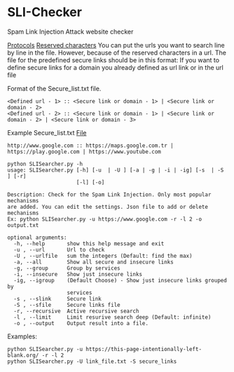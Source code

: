 # SLI-Checker
Spam Link Injection Attack website checker

[Protocols](https://books.google.com.tr/books?id=uD7jBwAAQBAJ&pg=PA253&lpg=PA253&dq=https,http,file,ftp,news,nntp,gopher,telnet,cid,mid,afs,prospero,x-exec&source=bl&ots=VmytUNc6nP&sig=ACfU3U16MvRlw8pXigQG95kNtCI0XCzOqw&hl=tr&sa=X&ved=2ahUKEwihj_jFrYvpAhWHxIsKHdbkDzEQ6AEwAnoECAkQAQ#v=onepage&q=https%2Chttp%2Cfile%2Cftp%2Cnews%2Cnntp%2Cgopher%2Ctelnet%2Ccid%2Cmid%2Cafs%2Cprospero%2Cx-exec&f=false)
[Reserved characters](https://tools.ietf.org/html/rfc3986#section-2.2)
You can put the urls you want to search line by line in the file.
However, because of the reserved characters in a url.
The file for the predefined secure links should be in this format:
If you want to define secure links for a domain you already defined as url link or in the url file

Format of the Secure_list.txt file.
```
<Defined url - 1> :: <Secure link or domain - 1> | <Secure link or domain - 2>
<Defined url - 2> :: <Secure link or domain - 1> | <Secure link or domain - 2> | <Secure link or domain - 3>

```

Example Secure_list.txt [File](https://github.com/AhmetGurdal/SLI-Checker/blob/master/Examples/secure_test.txt)
```
http://www.google.com :: https://maps.google.com.tr | https://play.google.com | https://www.youtube.com
```

```
python SLISearcher.py -h
usage: SLISearcher.py [-h] [-u  | -U ] [-a | -g | -i | -ig] [-s  | -S ] [-r]
                      [-l] [-o]

Description: Check for the Spam Link Injection. Only most popular mechanisms
are added. You can edit the settings. Json file to add or delete mechanisms
Ex: python SLISearcher.py -u https://www.google.com -r -l 2 -o output.txt

optional arguments:
  -h, --help       show this help message and exit
  -u , --url       Url to check
  -U , --urlfile   sum the integers (Default: find the max)
  -a, --all        Show all secure and insecure links
  -g, --group      Group by services
  -i, --insecure   Show just insecure links
  -ig, --igroup    (Default Choose) - Show just insecure links grouped by
                   services
  -s , --slink     Secure link
  -S , --sfile     Secure links file
  -r, --recursive  Active recursive search
  -l , --limit     Limit resurive search deep (Default: infinite)
  -o , --output    Output result into a file.
  ```
  Examples:
  ```
  python SLISearcher.py -u https://this-page-intentionally-left-blank.org/ -r -l 2
  python SLISearcher.py -U link_file.txt -S secure_links
  
  ```
